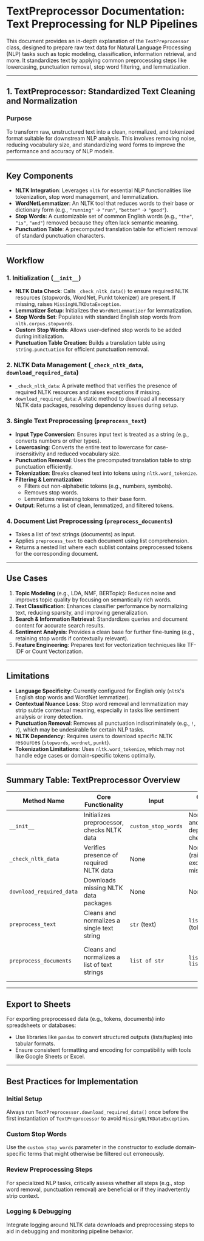 # TextPreprocessor Documentation: Text Preprocessing for NLP Pipelines  
This document provides an in-depth explanation of the `TextPreprocessor` class, designed to prepare raw text data for Natural Language Processing (NLP) tasks such as topic modeling, classification, information retrieval, and more. It standardizes text by applying common preprocessing steps like lowercasing, punctuation removal, stop word filtering, and lemmatization.

---

## 1. TextPreprocessor: Standardized Text Cleaning and Normalization  

### **Purpose**  
To transform raw, unstructured text into a clean, normalized, and tokenized format suitable for downstream NLP analysis. This involves removing noise, reducing vocabulary size, and standardizing word forms to improve the performance and accuracy of NLP models.

---

## Key Components  

- **NLTK Integration**: Leverages `nltk` for essential NLP functionalities like tokenization, stop word management, and lemmatization.  
- **WordNetLemmatizer**: An NLTK tool that reduces words to their base or dictionary form (e.g., `"running"` → `"run"`, `"better"` → `"good"`).  
- **Stop Words**: A customizable set of common English words (e.g., `"the"`, `"is"`, `"and"`) removed because they often lack semantic meaning.  
- **Punctuation Table**: A precomputed translation table for efficient removal of standard punctuation characters.

---

## Workflow  

### 1. **Initialization (`__init__`)**  
- **NLTK Data Check**: Calls `_check_nltk_data()` to ensure required NLTK resources (stopwords, WordNet, Punkt tokenizer) are present. If missing, raises `MissingNLTKDataException`.  
- **Lemmatizer Setup**: Initializes the `WordNetLemmatizer` for lemmatization.  
- **Stop Words Set**: Populates with standard English stop words from `nltk.corpus.stopwords`.  
- **Custom Stop Words**: Allows user-defined stop words to be added during initialization.  
- **Punctuation Table Creation**: Builds a translation table using `string.punctuation` for efficient punctuation removal.

### 2. **NLTK Data Management (`_check_nltk_data`, `download_required_data`)**  
- `_check_nltk_data`: A private method that verifies the presence of required NLTK resources and raises exceptions if missing.  
- `download_required_data`: A static method to download all necessary NLTK data packages, resolving dependency issues during setup.

### 3. **Single Text Preprocessing (`preprocess_text`)**  
- **Input Type Conversion**: Ensures input text is treated as a string (e.g., converts numbers or other types).  
- **Lowercasing**: Converts the entire text to lowercase for case-insensitivity and reduced vocabulary size.  
- **Punctuation Removal**: Uses the precomputed translation table to strip punctuation efficiently.  
- **Tokenization**: Breaks cleaned text into tokens using `nltk.word_tokenize`.  
- **Filtering & Lemmatization**:  
  - Filters out non-alphabetic tokens (e.g., numbers, symbols).  
  - Removes stop words.  
  - Lemmatizes remaining tokens to their base form.  
- **Output**: Returns a list of clean, lemmatized, and filtered tokens.

### 4. **Document List Preprocessing (`preprocess_documents`)**  
- Takes a list of text strings (documents) as input.  
- Applies `preprocess_text` to each document using list comprehension.  
- Returns a nested list where each sublist contains preprocessed tokens for the corresponding document.

---

## Use Cases  

1. **Topic Modeling** (e.g., LDA, NMF, BERTopic): Reduces noise and improves topic quality by focusing on semantically rich words.  
2. **Text Classification**: Enhances classifier performance by normalizing text, reducing sparsity, and improving generalization.  
3. **Search & Information Retrieval**: Standardizes queries and document content for accurate search results.  
4. **Sentiment Analysis**: Provides a clean base for further fine-tuning (e.g., retaining stop words if contextually relevant).  
5. **Feature Engineering**: Prepares text for vectorization techniques like TF-IDF or Count Vectorization.

---

## Limitations  

- **Language Specificity**: Currently configured for English only (`nltk`'s English stop words and WordNet lemmatizer).  
- **Contextual Nuance Loss**: Stop word removal and lemmatization may strip subtle contextual meaning, especially in tasks like sentiment analysis or irony detection.  
- **Punctuation Removal**: Removes all punctuation indiscriminately (e.g., `!`, `?`), which may be undesirable for certain NLP tasks.  
- **NLTK Dependency**: Requires users to download specific NLTK resources (`stopwords`, `wordnet`, `punkt`).  
- **Tokenization Limitations**: Uses `nltk.word_tokenize`, which may not handle edge cases or domain-specific tokens optimally.

---

## Summary Table: TextPreprocessor Overview  

| Method Name              | Core Functionality                                      | Input                          | Output Type                        | Primary Use Case                                  |
|--------------------------|-----------------------------------------------------------|---------------------------------|------------------------------------|---------------------------------------------------|
| `__init__`               | Initializes preprocessor, checks NLTK data                | `custom_stop_words`             | None (setup and dependency check)  | Setup and dependency management                   |
| `_check_nltk_data`       | Verifies presence of required NLTK data                   | None                            | None (raises exception if missing) | Internal data integrity check                     |
| `download_required_data` | Downloads missing NLTK data packages                      | None                            | None                               | User-friendly NLTK setup                          |
| `preprocess_text`        | Cleans and normalizes a single text string                | `str` (text)                    | `list of str` (tokens)             | Preparing individual documents for analysis       |
| `preprocess_documents`   | Cleans and normalizes a list of text strings              | `list of str`                   | `list of list of str`               | Batch processing for corpus-level analysis        |

---

## Export to Sheets  
For exporting preprocessed data (e.g., tokens, documents) into spreadsheets or databases:  
- Use libraries like `pandas` to convert structured outputs (lists/tuples) into tabular formats.  
- Ensure consistent formatting and encoding for compatibility with tools like Google Sheets or Excel.

---

## Best Practices for Implementation  

### **Initial Setup**  
Always run `TextPreprocessor.download_required_data()` once before the first instantiation of `TextPreprocessor` to avoid `MissingNLTKDataException`.

### **Custom Stop Words**  
Use the `custom_stop_words` parameter in the constructor to exclude domain-specific terms that might otherwise be filtered out erroneously.

### **Review Preprocessing Steps**  
For specialized NLP tasks, critically assess whether all steps (e.g., stop word removal, punctuation removal) are beneficial or if they inadvertently strip context.

### **Logging & Debugging**  
Integrate logging around NLTK data downloads and preprocessing steps to aid in debugging and monitoring pipeline behavior.